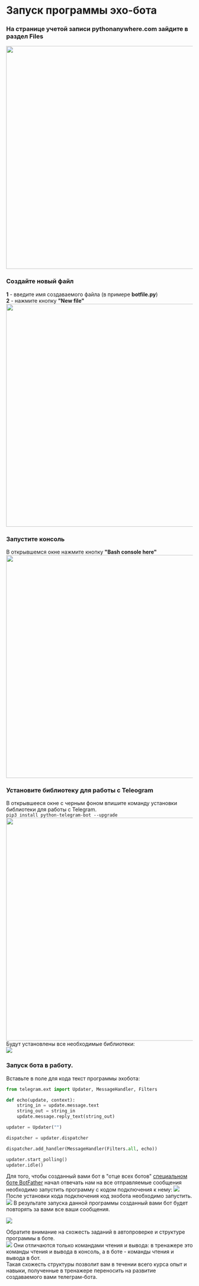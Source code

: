 # Запуск программы эхо-бота
### На странице учетой записи pythonanywhere.com зайдите в раздел Files
<img src = "img/pythonanywhere5.jpg" height=600>  

### Создайте новый файл
**1** - введите имя создаваемого файла (в примере **botfile.py**)  
**2** - нажмите кнопку **"New file"**
<img src = "img/pythonanywhere6.jpg" height=600>  

### Запустите консоль
В открывшемся окне нажмите кнопку **"Bash console here"**
<img src = "img/pythonanywhere7.jpg" height=600>  

### Установите библиотеку для работы с Teleogram
В открывшееся окне с черным фоном впишите команду установки библиотеки для работы с Telegram.  
`pip3 install python-telegram-bot --upgrade `
<img src = "img/pythonanywhere03.jpg" height=600>  
Будут установлены все необходимые библиотеки:  
<img src = "img/pythonanywhere04_02.jpg" >  

### Запуск бота в работу.
Вставьте в поле для кода текст программы эхобота:  
```py
from telegram.ext import Updater, MessageHandler, Filters

def echo(update, context):
    string_in = update.message.text
    string_out = string_in
    update.message.reply_text(string_out)

updater = Updater("")

dispatcher = updater.dispatcher

dispatcher.add_handler(MessageHandler(Filters.all, echo))

updater.start_polling()
updater.idle()
```
Для того, чтобы созданный вами бот в "отце всех ботов"  <a href = "https://web.telegram.org/z/#93372553" target = "_blank">специальном боте BotFather</a> начал отвечать нам на все отправляемые сообщения необходимо запустить программу с кодом подключения к нему:
<img src = "./img/pythonanywhere10.jpg">
После установки кода подключения код эхобота необходимо запустить.
<img src = "./img/pythonanywhere11.jpg">
В результате запуска данной программы созданный вами бот будет повторять за вами все ваши сообщения.  
  
<img src = "./img/echo_bot.gif">  
  
Обратите внимание на схожесть заданий в автопроверке и структуре программы в боте.  
<img src = "./img/pythonanywhere14.jpg">
Они отличаются только командами чтения и вывода: в тренажере это команды чтения и вывода в консоль, а в боте - команды чтения и вывода в бот.  
Такая схожесть структуры позволит вам в течении всего курса опыт и навыки, полученные в тренажере  переносить на развитие создаваемого вами телеграм-бота.  